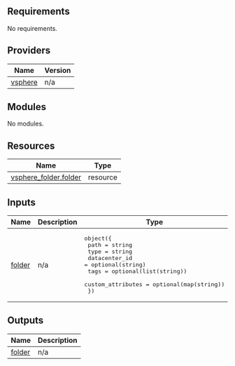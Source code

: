## Requirements

No requirements.

## Providers

| Name | Version |
|------|---------|
| <a name="provider_vsphere"></a> [vsphere](#provider\_vsphere) | n/a |

## Modules

No modules.

## Resources

| Name | Type |
|------|------|
| [vsphere_folder.folder](https://registry.terraform.io/providers/hashicorp/vsphere/latest/docs/resources/folder) | resource |

## Inputs

| Name | Description | Type | Default | Required |
|------|-------------|------|---------|:--------:|
| <a name="input_folder"></a> [folder](#input\_folder) | n/a | <pre>object({<br>    path              = string<br>    type              = string<br>    datacenter_id     = optional(string)<br>    tags              = optional(list(string))<br>    custom_attributes = optional(map(string))<br>  })</pre> | n/a | yes |

## Outputs

| Name | Description |
|------|-------------|
| <a name="output_folder"></a> [folder](#output\_folder) | n/a |
